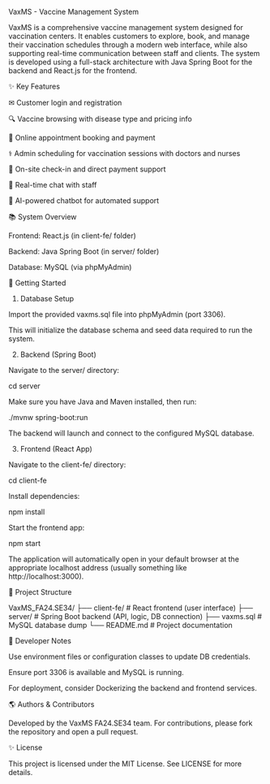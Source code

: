 VaxMS - Vaccine Management System

VaxMS is a comprehensive vaccine management system designed for vaccination centers. It enables customers to explore, book, and manage their vaccination schedules through a modern web interface, while also supporting real-time communication between staff and clients. The system is developed using a full-stack architecture with Java Spring Boot for the backend and React.js for the frontend.

✨ Key Features

✉ Customer login and registration

🔍 Vaccine browsing with disease type and pricing info

📅 Online appointment booking and payment

⚕️ Admin scheduling for vaccination sessions with doctors and nurses

🏥 On-site check-in and direct payment support

🤖 Real-time chat with staff

🤖 AI-powered chatbot for automated support

📚 System Overview

Frontend: React.js (in client-fe/ folder)

Backend: Java Spring Boot (in server/ folder)

Database: MySQL (via phpMyAdmin)

🚀 Getting Started

1. Database Setup

Import the provided vaxms.sql file into phpMyAdmin (port 3306).

This will initialize the database schema and seed data required to run the system.

2. Backend (Spring Boot)

Navigate to the server/ directory:

cd server

Make sure you have Java and Maven installed, then run:

./mvnw spring-boot:run

The backend will launch and connect to the configured MySQL database.

3. Frontend (React App)

Navigate to the client-fe/ directory:

cd client-fe

Install dependencies:

npm install

Start the frontend app:

npm start

The application will automatically open in your default browser at the appropriate localhost address (usually something like http://localhost:3000).

📖 Project Structure

VaxMS_FA24.SE34/
├── client-fe/        # React frontend (user interface)
├── server/           # Spring Boot backend (API, logic, DB connection)
├── vaxms.sql         # MySQL database dump
└── README.md         # Project documentation

🔧 Developer Notes

Use environment files or configuration classes to update DB credentials.

Ensure port 3306 is available and MySQL is running.

For deployment, consider Dockerizing the backend and frontend services.

🌎 Authors & Contributors

Developed by the VaxMS FA24.SE34 team. For contributions, please fork the repository and open a pull request.

✨ License

This project is licensed under the MIT License. See LICENSE for more details.

